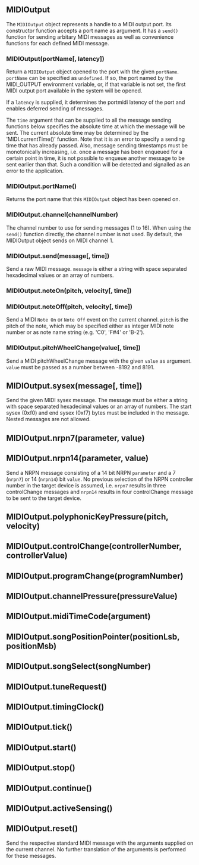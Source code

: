 ## MIDIOutput

The `MIDIOutput` object represents a handle to a MIDI output port.
Its constructor function accepts a port name as argument.  It has a
`send()` function for sending arbitary MIDI messages as well as
convenience functions for each defined MIDI message.

### MIDIOutput(portName[, latency])

Return a `MIDIOutput` object opened to the port with the given
`portName`.  `portName` can be specified as `undefined`.  If so, the
port named by the MIDI_OUTPUT environment variable, or, if that
variable is not set, the first MIDI output port available in the
system will be opened.

If a `latency` is supplied, it determines the portmidi latency of the
port and enables deferred sending of messages.

The `time` argument that can be supplied to all the message sending
functions below specifies the absolute time at which the message will
be sent.  The current absolute time may be determined by the
'MIDI.currentTime()' function.  Note that it is an error to specify a
sending time that has already passed.  Also, message sending
timestamps must be monotonically increasing, i.e. once a message has
been enqueued for a certain point in time, it is not possible to
enqueue another message to be sent earlier than that.  Such a
condition will be detected and signalled as an error to the
application.

### MIDIOutput.portName()

Returns the port name that this `MIDIOutput` object has been opened on.

### MIDIOutput.channel(channelNumber)

The channel number to use for sending messages (1 to 16).  When using
the `send()` function directly, the channel number is not used.  By
default, the MIDIOutput object sends on MIDI channel 1.

### MIDIOutput.send(message[, time])

Send a raw MIDI message.  `message` is either a string with space
separated hexadecimal values or an array of numbers.

### MIDIOutput.noteOn(pitch, velocity[, time])
### MIDIOutput.noteOff(pitch, velocity[, time])

Send a MIDI `Note On` or `Note Off` event on the current channel.
`pitch` is the pitch of the note, which may be specified either as
integer MIDI note number or as note name string (e.g. 'C0', 'F#4' or
'B-2').

### MIDIOutput.pitchWheelChange(value[, time])

Send a MIDI pitchWheelChange message with the given `value` as
argument.  `value` must be passed as a number between -8192 and 8191.

## MIDIOutput.sysex(message[, time])

Send the given MIDI sysex message.  The message must be either a
string with space separated hexadecimal values or an array of
numbers.  The start sysex (0xf0) and end sysex (0xf7) bytes must be
included in the message.  Nested messages are not allowed.

## MIDIOutput.nrpn7(parameter, value)
## MIDIOutput.nrpn14(parameter, value)

Send a NRPN message consisting of a 14 bit NRPN `parameter` and a 7
(`nrpn7`) or 14 (`nrpn14`) bit `value`.  No previous selection of the
NRPN controller number in the target device is assumed, i.e. `nrpn7`
results in three controlChange messages and `nrpn14` results in four
controlChange message to be sent to the target device.

## MIDIOutput.polyphonicKeyPressure(pitch, velocity)
## MIDIOutput.controlChange(controllerNumber, controllerValue)
## MIDIOutput.programChange(programNumber)
## MIDIOutput.channelPressure(pressureValue)
## MIDIOutput.midiTimeCode(argument)
## MIDIOutput.songPositionPointer(positionLsb, positionMsb)
## MIDIOutput.songSelect(songNumber)
## MIDIOutput.tuneRequest()
## MIDIOutput.timingClock()
## MIDIOutput.tick()
## MIDIOutput.start()
## MIDIOutput.stop()
## MIDIOutput.continue()
## MIDIOutput.activeSensing()
## MIDIOutput.reset()

Send the respective standard MIDI message with the arguments supplied
on the current channel.  No further translation of the arguments is
performed for these messages.
